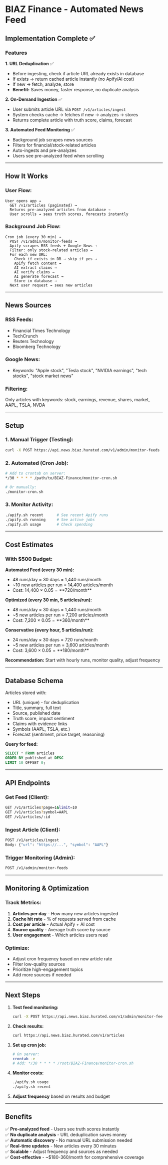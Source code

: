 # BIAZ Finance - Automated News Feed

## Implementation Complete ✅

### Features

**1. URL Deduplication** ✅
- Before ingesting, check if article URL already exists in database
- If exists → return cached article instantly (no Apify/AI cost)
- If new → fetch, analyze, store
- **Benefit:** Saves money, faster response, no duplicate analysis

**2. On-Demand Ingestion** ✅
- User submits article URL via `POST /v1/articles/ingest`
- System checks cache → fetches if new → analyzes → stores
- Returns complete article with truth score, claims, forecast

**3. Automated Feed Monitoring** ✅
- Background job scrapes news sources
- Filters for financial/stock-related articles
- Auto-ingests and pre-analyzes
- Users see pre-analyzed feed when scrolling

---

## How It Works

### User Flow:
```
User opens app →
  GET /v1/articles (paginated) →
  Returns pre-analyzed articles from database →
  User scrolls → sees truth scores, forecasts instantly
```

### Background Job Flow:
```
Cron job (every 30 min) →
  POST /v1/admin/monitor-feeds →
  Apify scrapes RSS feeds + Google News →
  Filter: only stock-related articles →
  For each new URL:
    Check if exists in DB → skip if yes →
    Apify fetch content →
    AI extract claims →
    AI verify claims →
    AI generate forecast →
    Store in database →
  Next user request → sees new articles
```

---

## News Sources

### RSS Feeds:
- Financial Times Technology
- TechCrunch
- Reuters Technology
- Bloomberg Technology

### Google News:
- Keywords: "Apple stock", "Tesla stock", "NVIDIA earnings", "tech stocks", "stock market news"

### Filtering:
Only articles with keywords: stock, earnings, revenue, shares, market, AAPL, TSLA, NVDA

---

## Setup

### 1. Manual Trigger (Testing):
```bash
curl -X POST https://api.news.biaz.hurated.com/v1/admin/monitor-feeds
```

### 2. Automated (Cron Job):
```bash
# Add to crontab on server:
*/30 * * * * /path/to/BIAZ-Finance/monitor-cron.sh

# Or manually:
./monitor-cron.sh
```

### 3. Monitor Activity:
```bash
./apify.sh recent      # See recent Apify runs
./apify.sh running     # See active jobs
./apify.sh usage       # Check spending
```

---

## Cost Estimates

### With $500 Budget:

**Automated Feed (every 30 min):**
- 48 runs/day × 30 days = 1,440 runs/month
- ~10 new articles per run = 14,400 articles/month
- Cost: 14,400 × $0.05 = **$720/month**

**Optimized (every 30 min, 5 articles/run):**
- 48 runs/day × 30 days = 1,440 runs/month
- ~5 new articles per run = 7,200 articles/month
- Cost: 7,200 × $0.05 = **$360/month**

**Conservative (every hour, 5 articles/run):**
- 24 runs/day × 30 days = 720 runs/month
- ~5 new articles per run = 3,600 articles/month
- Cost: 3,600 × $0.05 = **$180/month**

**Recommendation:** Start with hourly runs, monitor quality, adjust frequency

---

## Database Schema

Articles stored with:
- URL (unique) - for deduplication
- Title, summary, full text
- Source, published date
- Truth score, impact sentiment
- Claims with evidence links
- Symbols (AAPL, TSLA, etc.)
- Forecast (sentiment, price target, reasoning)

**Query for feed:**
```sql
SELECT * FROM articles 
ORDER BY published_at DESC 
LIMIT 10 OFFSET 0;
```

---

## API Endpoints

### Get Feed (Client):
```bash
GET /v1/articles?page=1&limit=10
GET /v1/articles?symbol=AAPL
GET /v1/articles/:id
```

### Ingest Article (Client):
```bash
POST /v1/articles/ingest
Body: {"url": "https://...", "symbol": "AAPL"}
```

### Trigger Monitoring (Admin):
```bash
POST /v1/admin/monitor-feeds
```

---

## Monitoring & Optimization

### Track Metrics:
1. **Articles per day** - How many new articles ingested
2. **Cache hit rate** - % of requests served from cache
3. **Cost per article** - Actual Apify + AI cost
4. **Source quality** - Average truth score by source
5. **User engagement** - Which articles users read

### Optimize:
- Adjust cron frequency based on new article rate
- Filter low-quality sources
- Prioritize high-engagement topics
- Add more sources if needed

---

## Next Steps

1. **Test feed monitoring:**
   ```bash
   curl -X POST https://api.news.biaz.hurated.com/v1/admin/monitor-feeds
   ```

2. **Check results:**
   ```bash
   curl https://api.news.biaz.hurated.com/v1/articles
   ```

3. **Set up cron job:**
   ```bash
   # On server:
   crontab -e
   # Add: */30 * * * * /root/BIAZ-Finance/monitor-cron.sh
   ```

4. **Monitor costs:**
   ```bash
   ./apify.sh usage
   ./apify.sh recent
   ```

5. **Adjust frequency** based on results and budget

---

## Benefits

✅ **Pre-analyzed feed** - Users see truth scores instantly  
✅ **No duplicate analysis** - URL deduplication saves money  
✅ **Automatic discovery** - No manual URL submission needed  
✅ **Real-time updates** - New articles every 30 minutes  
✅ **Scalable** - Adjust frequency and sources as needed  
✅ **Cost-effective** - ~$180-360/month for comprehensive coverage
